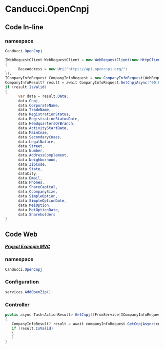 # Canducci.OpenCnpj

## Code In-line

### namespace 
```csharp
Canducci.OpenCnpj
```

```csharp
IWebRequestClient WebRequestClient = new WebRequestClient(new HttpClient()
{
      BaseAddress = new Uri("https://api.opencnpj.org/")
});
ICompanyInfoRequest CompanyInfoRequest = new CompanyInfoRequest(WebRequestClient);
CompanyInfoResult? result = await CompanyInfoRequest.GetCnpjAsync("00.000.000/0001-00");
if (result.IsValid)
{
      var data = result.Data;
      data.Cnpj, 
      data.CorporateName, 
      data.TradeName, 
      data.RegistrationStatus, 
      data.RegistrationStatusDate, 
      data.HeadquartersOrBranch, 
      data.ActivityStartDate, 
      data.MainCnae, 
      data.SecondaryCnaes, 
      data.LegalNature, 
      data.Street, 
      data.Number, 
      data.AddressComplement, 
      data.Neighborhood, 
      data.ZipCode, 
      data.State, 
      dataCity, 
      data.Email, 
      data.Phones, 
      data.ShareCapital, 
      data.CcompanySize, 
      data.SimpleOption, 
      data.SimpleOptionDate, 
      data.MeiOption, 
      data.MeiOptionDate, 
      data.Shareholders
}
```

## Code Web 

#### [_Project Example MVC_](https://github.com/fulviocanducci/Canducci.OpenCnpj/tree/master/WebAppOpenCnpjTest)

### namespace 
```csharp
Canducci.OpenCnpj
```

### Configuration 

```csharp
services.AddOpenZip();
```

### Controller

```csharp
public async Task<ActionResult> GetCnpj([FromService]ICompanyInfoRequest companyInfoRequest, string cnpj)
{
   CompanyInfoResult? result = await companyInfoRequest.GetCnpjAsync(cnpj);
   if (result.IsValid)
   {
   }
}
```
